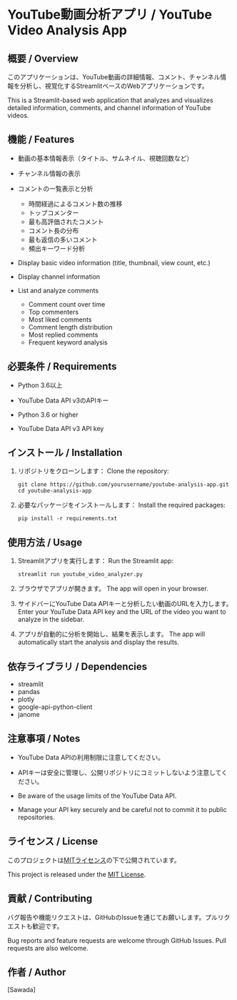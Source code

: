 # YouTube動画分析アプリ / YouTube Video Analysis App

## 概要 / Overview

このアプリケーションは、YouTube動画の詳細情報、コメント、チャンネル情報を分析し、視覚化するStreamlitベースのWebアプリケーションです。

This is a Streamlit-based web application that analyzes and visualizes detailed information, comments, and channel information of YouTube videos.

## 機能 / Features

- 動画の基本情報表示（タイトル、サムネイル、視聴回数など）
- チャンネル情報の表示
- コメントの一覧表示と分析
  - 時間経過によるコメント数の推移
  - トップコメンター
  - 最も高評価されたコメント
  - コメント長の分布
  - 最も返信の多いコメント
  - 頻出キーワード分析

- Display basic video information (title, thumbnail, view count, etc.)
- Display channel information
- List and analyze comments
  - Comment count over time
  - Top commenters
  - Most liked comments
  - Comment length distribution
  - Most replied comments
  - Frequent keyword analysis

## 必要条件 / Requirements

- Python 3.6以上
- YouTube Data API v3のAPIキー

- Python 3.6 or higher
- YouTube Data API v3 API key

## インストール / Installation

1. リポジトリをクローンします：
   Clone the repository:
   ```
   git clone https://github.com/yourusername/youtube-analysis-app.git
   cd youtube-analysis-app
   ```

2. 必要なパッケージをインストールします：
   Install the required packages:
   ```
   pip install -r requirements.txt
   ```

## 使用方法 / Usage

1. Streamlitアプリを実行します：
   Run the Streamlit app:
   ```
   streamlit run youtube_video_analyzer.py
   ```

2. ブラウザでアプリが開きます。
   The app will open in your browser.

3. サイドバーにYouTube Data APIキーと分析したい動画のURLを入力します。
   Enter your YouTube Data API key and the URL of the video you want to analyze in the sidebar.

4. アプリが自動的に分析を開始し、結果を表示します。
   The app will automatically start the analysis and display the results.

## 依存ライブラリ / Dependencies

- streamlit
- pandas
- plotly
- google-api-python-client
- janome

## 注意事項 / Notes

- YouTube Data APIの利用制限に注意してください。
- APIキーは安全に管理し、公開リポジトリにコミットしないよう注意してください。

- Be aware of the usage limits of the YouTube Data API.
- Manage your API key securely and be careful not to commit it to public repositories.

## ライセンス / License

このプロジェクトは[MITライセンス](https://opensource.org/licenses/MIT)の下で公開されています。

This project is released under the [MIT License](https://opensource.org/licenses/MIT).

## 貢献 / Contributing

バグ報告や機能リクエストは、GitHubのIssueを通じてお願いします。プルリクエストも歓迎です。

Bug reports and feature requests are welcome through GitHub Issues. Pull requests are also welcome.

## 作者 / Author

[Sawada]

